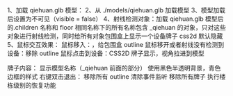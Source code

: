 1、加载 qiehuan.glb 模型：
2、从 ./models/qiehuan.glb 加载模型
3、模型加载后设置为不可见（visible = false）
4、射线检测对象：加载 qiehuan.glb 模型后的.children 名称和 floor 相同名称下的所有名称包含 \_qiehuan 的对象，只对这些对象进行射线检测，同时给所有对象包围盒上显示一个设备牌子 css2d 默认隐藏
5、鼠标交互效果：
鼠标移入：，给包围盒 outline
鼠标移开或者射线没有检测到设备：移除 outline
鼠标点击到设备：CSS2D 牌子显示，视角拉进到模型

牌子内容：
显示模型名称（\_qiehuan 前面的部分）
使用黑色半透明背景，青色边框的样式
右键双击退出：
移除所有 outline
清除事件监听
移除所有牌子
执行楼栋级别的恢复功能
